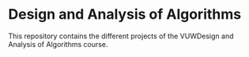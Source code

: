 # Design and Analysis of Algorithms

This repository contains the different projects of the VUWDesign and Analysis of Algorithms course.
